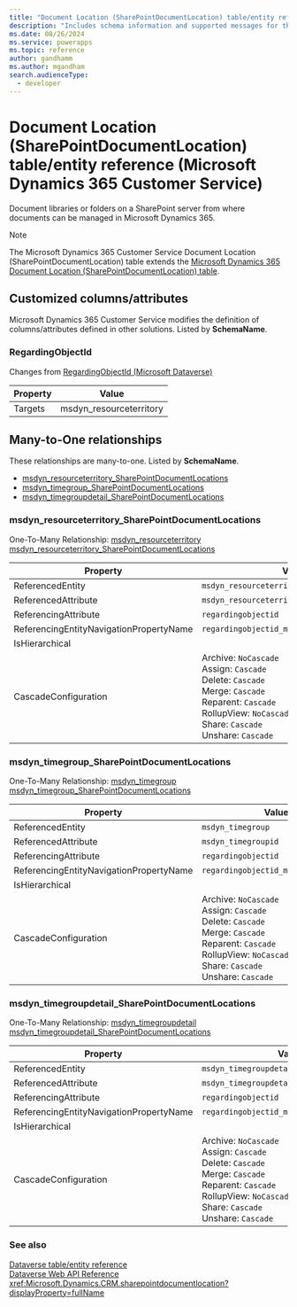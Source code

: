 ```yaml
---
title: "Document Location (SharePointDocumentLocation) table/entity reference (Microsoft Dynamics 365 Customer Service)"
description: "Includes schema information and supported messages for the Document Location (SharePointDocumentLocation) table/entity with Microsoft Dynamics 365 Customer Service."
ms.date: 08/26/2024
ms.service: powerapps
ms.topic: reference
author: gandhamm
ms.author: mgandham
search.audienceType: 
  - developer
---
```


# Document Location (SharePointDocumentLocation) table/entity reference (Microsoft Dynamics 365 Customer Service)

Document libraries or folders on a SharePoint server from where documents can be managed in Microsoft Dynamics 365.

> [!NOTE]
> The Microsoft Dynamics 365 Customer Service Document Location (SharePointDocumentLocation) table extends the [Microsoft Dynamics 365 Document Location (SharePointDocumentLocation) table](/dynamics365/developer/entities/sharepointdocumentlocation).



## Customized columns/attributes

Microsoft Dynamics 365 Customer Service modifies the definition of columns/attributes defined in other solutions. Listed by **SchemaName**.

### <a name="BKMK_RegardingObjectId"></a> RegardingObjectId

Changes from [RegardingObjectId (Microsoft Dataverse)](/power-apps/developer/data-platform/reference/entities/sharepointdocumentlocation#BKMK_RegardingObjectId)

|Property|Value|
|---|---|
|Targets|msdyn_resourceterritory|


## Many-to-One relationships

These relationships are many-to-one. Listed by **SchemaName**.

- [msdyn_resourceterritory_SharePointDocumentLocations](#BKMK_msdyn_resourceterritory_SharePointDocumentLocations)
- [msdyn_timegroup_SharePointDocumentLocations](#BKMK_msdyn_timegroup_SharePointDocumentLocations)
- [msdyn_timegroupdetail_SharePointDocumentLocations](#BKMK_msdyn_timegroupdetail_SharePointDocumentLocations)

### <a name="BKMK_msdyn_resourceterritory_SharePointDocumentLocations"></a> msdyn_resourceterritory_SharePointDocumentLocations

One-To-Many Relationship: [msdyn_resourceterritory msdyn_resourceterritory_SharePointDocumentLocations](msdyn_resourceterritory.md#BKMK_msdyn_resourceterritory_SharePointDocumentLocations)

|Property|Value|
|---|---|
|ReferencedEntity|`msdyn_resourceterritory`|
|ReferencedAttribute|`msdyn_resourceterritoryid`|
|ReferencingAttribute|`regardingobjectid`|
|ReferencingEntityNavigationPropertyName|`regardingobjectid_msdyn_resourceterritory`|
|IsHierarchical||
|CascadeConfiguration|Archive: `NoCascade`<br />Assign: `Cascade`<br />Delete: `Cascade`<br />Merge: `Cascade`<br />Reparent: `Cascade`<br />RollupView: `NoCascade`<br />Share: `Cascade`<br />Unshare: `Cascade`|

### <a name="BKMK_msdyn_timegroup_SharePointDocumentLocations"></a> msdyn_timegroup_SharePointDocumentLocations

One-To-Many Relationship: [msdyn_timegroup msdyn_timegroup_SharePointDocumentLocations](msdyn_timegroup.md#BKMK_msdyn_timegroup_SharePointDocumentLocations)

|Property|Value|
|---|---|
|ReferencedEntity|`msdyn_timegroup`|
|ReferencedAttribute|`msdyn_timegroupid`|
|ReferencingAttribute|`regardingobjectid`|
|ReferencingEntityNavigationPropertyName|`regardingobjectid_msdyn_timegroup`|
|IsHierarchical||
|CascadeConfiguration|Archive: `NoCascade`<br />Assign: `Cascade`<br />Delete: `Cascade`<br />Merge: `Cascade`<br />Reparent: `Cascade`<br />RollupView: `NoCascade`<br />Share: `Cascade`<br />Unshare: `Cascade`|

### <a name="BKMK_msdyn_timegroupdetail_SharePointDocumentLocations"></a> msdyn_timegroupdetail_SharePointDocumentLocations

One-To-Many Relationship: [msdyn_timegroupdetail msdyn_timegroupdetail_SharePointDocumentLocations](msdyn_timegroupdetail.md#BKMK_msdyn_timegroupdetail_SharePointDocumentLocations)

|Property|Value|
|---|---|
|ReferencedEntity|`msdyn_timegroupdetail`|
|ReferencedAttribute|`msdyn_timegroupdetailid`|
|ReferencingAttribute|`regardingobjectid`|
|ReferencingEntityNavigationPropertyName|`regardingobjectid_msdyn_timegroupdetail`|
|IsHierarchical||
|CascadeConfiguration|Archive: `NoCascade`<br />Assign: `Cascade`<br />Delete: `Cascade`<br />Merge: `Cascade`<br />Reparent: `Cascade`<br />RollupView: `NoCascade`<br />Share: `Cascade`<br />Unshare: `Cascade`|



### See also

[Dataverse table/entity reference](../about-entity-reference.md)  
[Dataverse Web API Reference](/power-apps/developer/data-platform/webapi/reference/about)   
<xref:Microsoft.Dynamics.CRM.sharepointdocumentlocation?displayProperty=fullName>
